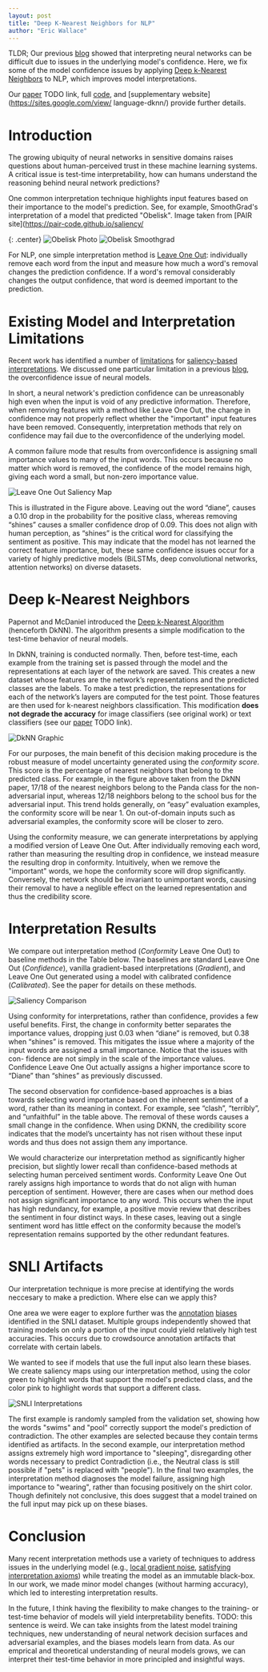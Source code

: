 ```yaml
---
layout: post
title: "Deep K-Nearest Neighbors for NLP"
author: "Eric Wallace"
---
```


TLDR; Our previous [blog](https://zerobatchsize.net/2018/08/08/rawr.html) showed that interpreting neural networks can be difficult due to issues in the underlying model's confidence. Here, we fix some of the model confidence issues by applying [Deep k-Nearest Neighbors](https://arxiv.org/abs/1803.04765) to NLP, which improves model interpretations. 

Our [paper](blah) TODO link, full [code](https://github.com/Eric-Wallace/deep-knn), and [supplementary website](https://sites.google.com/view/
language-dknn/) provide further details. 

# Introduction

The growing ubiquity of neural networks in sensitive domains raises questions about human-perceived trust in these
machine learning systems. A critical issue is test-time interpretability, how can humans understand the reasoning behind neural network predictions?

One common interpretation technique highlights input features based on their importance to the model's prediction. See, for example, SmoothGrad's interpretation of a model that predicted "Obelisk". Image taken from [PAIR site](https://pair-code.github.io/saliency/


{: .center}
![Obelisk Photo](/images/obelisk.png)
![Obelisk Smoothgrad](/images/obelisk_smoothgrad.png)

For NLP, one simple interpretation method is [Leave One Out](https://arxiv.org/abs/1612.08220): individually remove each word from the input and measure how much a word's removal changes the prediction confidence. If a word's removal considerably changes the output confidence, that word is deemed important to the prediction.

# Existing Model and Interpretation Limitations

Recent work has identified a number of [limitations](https://arxiv.org/abs/1710.10547) for [saliency-based](https://arxiv.org/abs/1711.00867) [interpretations](https://arxiv.org/abs/1804.07781). We discussed one particular limitation in a previous [blog](https://zerobatchsize.net/2018/08/08/rawr.html), the overconfidence issue of neural models.

In short, a neural network's prediction confidence can be unreasonably high even when the input is void of any predictive information. Therefore, when removing features with a method like Leave One Out, the change in confidence may not properly reflect whether the "important" input features have been removed. Consequently, interpretation methods that rely on confidence may fail due to the overconfidence of the underlying model.

A common failure mode that results from overconfidence is assigning small importance values to many of the input words. This occurs because no matter which word is removed, the confidence of the model remains high, giving each word a small, but non-zero importance value. 

![Leave One Out Saliency Map](/images/soft_attribution.png)

This is illustrated in the Figure above. Leaving out the word “diane”, causes a 0.10 drop in the probability for the positive class, whereas removing “shines” causes a smaller confidence drop of 0.09. This does not align with human perception, as “shines” is the critical word for classifying the sentiment as positive. This may indicate that the model has not learned the correct feature importance, but, these same confidence issues occur for a variety of highly predictive models (BiLSTMs, deep convolutional networks, attention networks) on diverse datasets.

# Deep k-Nearest Neighbors

Papernot and McDaniel introduced the [Deep k-Nearest Algorithm](https://arxiv.org/abs/1803.04765) (henceforth DkNN). The algorithm presents a simple modification to the test-time behavior of neural models. 

In DkNN, training is conducted normally. Then, before test-time, each example from the training set is passed through the model and the representations at each layer of the network are saved. This creates a new dataset whose features are the network’s representations and the predicted classes are the labels. To make a test prediction, the representations for each of the network’s layers are computed for the test point. Those features are then
used for k-nearest neighbors classification. This modification **does not degrade the accuracy** for image classifiers (see original work) or text classifiers (see our [paper](blah) TODO link).

![DkNN Graphic](/images/panda_bus.png)

For our purposes, the main benefit of this decision making procedure is the robust measure of model uncertainty generated using the *conformity score*. This score is the percentage of nearest neighbors that belong to the predicted
class. For example, in the figure above taken from the DkNN paper, 17/18 of the nearest neighbors belong to the Panda class for the non-adversarial input, whereas 12/18 neighbors belong to the school bus for the adversarial input. This trend holds generally, on “easy” evaluation examples, the conformity score will be near 1. On out-of-domain inputs such as adversarial examples, the conformity score will be closer to zero.

Using the conformity measure, we can generate interpretations by applying a modified version of Leave One Out. After individually removing each word, rather than measuring the resulting drop in confidence, we instead measure the resulting drop in conformity. Intuitively, when we remove the "important" words, we hope the conformity score will drop significantly. Conversely, the network should be invariant to unimportant words, causing their removal to have a neglible effect on the learned representation and thus the credibility score.

# Interpretation Results

We compare out interpretation method (*Conformity* Leave One Out) to baseline methods in the Table below. The baselines are standard Leave One Out (*Confidence*), vanilla gradient-based interpretations (*Gradient*), and Leave One Out generated using a model with calibrated confidence (*Calibrated*). See the paper for details on these methods.

![Saliency Comparison](/images/saliency.png)

Using conformity for interpretations, rather than confidence, provides a few useful benefits. First, the change in conformity better separates the importance values, dropping just 0.03 when “diane” is removed, but 0.38 when “shines” is removed. This mitigates the issue where a majority of the input words are assigned a small importance. Notice that the issues with con-
fidence are not simply in the scale of the importance values. Confidence Leave One Out actually assigns a higher importance score to “Diane” than “shines” as previously discussed.

The second observation for confidence-based approaches is a bias towards selecting word importance based on the inherent sentiment of a word, rather than its meaning in context. For example, see “clash”, “terribly”, and “unfaithful” in the table above. The removal of these words causes a small change in the confidence. When using DKNN, the credibility
score indicates that the model’s uncertainty has not risen without these input words and thus
does not assign them any importance.

We would characterize our interpretation method as significantly higher precision, but slightly lower recall than confidence-based methods at selecting human perceived sentiment words. Conformity Leave One Out rarely assigns high importance to words that do not align with human perception of sentiment. However, there are cases when our method does not assign significant
importance to any word. This occurs when the input has high redundancy, for example, a positive movie review that describes the sentiment in four distinct ways. In these cases, leaving out a single sentiment word has little effect on the conformity because the model’s representation remains supported by the other redundant features.

# SNLI Artifacts

Our interpretation technique is more precise at identifying the words neccesary to make a prediction. Where else can we apply this?

One area we were eager to explore further was the [annotation](https://arxiv.org/abs/1803.02324) [biases](https://arxiv.org/abs/1805.01042) identified in the SNLI dataset. Multiple groups independently showed that training models on only a portion of the input could yield relatively high test accuracies. This occurs due to crowdsource annotation artifacts that correlate with certain labels. 

We wanted to see if models that use the full input also learn these biases.  We
create saliency maps using our interpretation method, using the color green to highlight
words that support the model's predicted class, and the color pink to highlight words that
support a different class. 

![SNLI Interpretations](/images/snli.png)

The first example is randomly sampled from the validation set, showing how the words
"swims" and "pool" correctly support the model's prediction of contradiction.
The other examples are selected because they contain terms identified as artifacts. 
In the second example, our interpretation method assigns extremely high word importance
to "sleeping", disregarding other words necessary to predict Contradiction (i.e., the Neutral class is still possible
if "pets" is replaced with "people"). In the final two examples, the interpretation
method diagnoses the model failure, assigning high importance to "wearing", rather than focusing
positively on the shirt color. Though definitely not conclusive, this does suggest that a model
trained on the full input may pick up on these biases.

# Conclusion

Many recent interpretation methods use a variety of techniques to address issues in the underlying model (e.g., [local gradient noise](https://arxiv.org/abs/1706.03825), [satisfying interpretation axioms](https://arxiv.org/abs/1703.01365)) while treating the model as an immutable black-box. In our work, we made minor model changes (without harming accuracy), which led to interesting interpretation results. 

In the future, I think having the flexibility to make changes to the training- or test-time behavior of models will yield interpretability benefits. TODO: this sentence is weird. We can take insights from the latest model training techniques, new understanding of neural network decision surfaces and adversarial examples, and the biases models learn from data. As our emprical and theoretical understanding of neural models grows, we can interpret their test-time behavior in more principled and insightful ways.      

